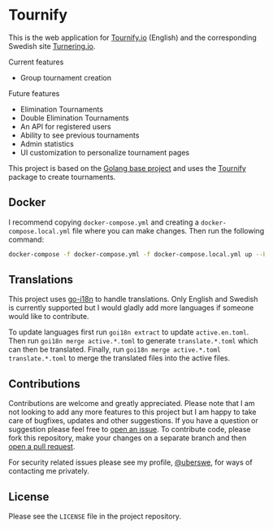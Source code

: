 # Tournify

This is the web application for [Tournify.io](https://www.tournify.io) (English) and the corresponding Swedish site [Turnering.io](https://www.turnering.io).

Current features
 - Group tournament creation

Future features
 - Elimination Tournaments
 - Double Elimination Tournaments
 - An API for registered users
 - Ability to see previous tournaments
 - Admin statistics
 - UI customization to personalize tournament pages

This project is based on the [Golang base project](https://github.com/uberswe/golang-base-project) and uses the [Tournify](https://github.com/tournify/tournify) package to create tournaments.

## Docker

I recommend copying `docker-compose.yml` and creating a `docker-compose.local.yml` file where you can make changes. Then run the following command:

```bash
docker-compose -f docker-compose.yml -f docker-compose.local.yml up --build
```

## Translations

This project uses [go-i18n](https://github.com/nicksnyder/go-i18n) to handle translations. Only English and Swedish is currently supported but I would gladly add more languages if someone would like to contribute.

To update languages first run `goi18n extract` to update `active.en.toml`. Then run `goi18n merge active.*.toml` to generate `translate.*.toml` which can then be translated. Finally, run `goi18n merge active.*.toml translate.*.toml` to merge the translated files into the active files.

## Contributions

Contributions are welcome and greatly appreciated. Please note that I am not looking to add any more features to this project but I am happy to take care of bugfixes, updates and other suggestions. If you have a question or suggestion please feel free to [open an issue](https://github.com/tournify/web/issues/new). To contribute code, please fork this repository, make your changes on a separate branch and then [open a pull request](https://github.com/tournify/web/compare).

For security related issues please see my profile, [@uberswe](https://github.com/uberswe), for ways of contacting me privately. 

## License

Please see the `LICENSE` file in the project repository.